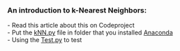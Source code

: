 <h3>An introduction to k-Nearest Neighbors:</h3>
- Read this article about this on Codeproject<br/>
- Put the <a href="https://github.com/TranNgocMinh/Machine-Learning-and-Tensorflow/blob/master/kNN/kNN.py">kNN.py</a> file in folder that you installed <a href="https://medium.com/@tranngocminhcdn/installing-python-to-learn-machine-learning-and-tensorflow-in-windows-10-6d3db7e2d382">Anaconda</a><br/>
- Using the <a href="https://github.com/TranNgocMinh/Machine-Learning-and-Tensorflow/blob/master/kNN/Test.py">Test.py</a> to test
